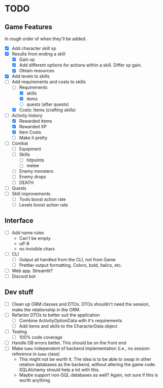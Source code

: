 # TODO
## Game Features
In _rough_ order of when they'll be added.
- [x] Add character skill xp
- [x] Results from ending a skill
    - [x] Gain xp
    - [x] Add different options for actions within a skill. Differ xp gain.
    - [x] Obtain resources
- [x] Add levels to skills
- [ ] Add requirements and costs to skills
    - [ ] Requirements
        - [x] skills
        - [x] items
        - [ ] quests (after quests)
    - [x] Costs: Items (crafting skills)
- [ ] Activity history
    - [x] Rewarded items
    - [x] Rewarded XP
    - [x] Item Costs
    - [ ] Make it pretty
- [ ] Combat
    - [ ] Equipment
    - [ ] Skills
        - [ ] hitpoints
        - [ ] melee
    - [ ] Enemy monsters
    - [ ] Enemy drops
    - [ ] DEATH
- [ ] Quests
- [ ] Skill improvements
    - [ ] Tools boost action rate
    - [ ] Levels boost action rate

## Interface
- [ ] Add name rules
    - Can't be empty
    - utf-8
    - no invisible chars
- [ ] CLI
    - [ ] Output all handled from the CLI, not from Game
    - [ ] Prettier output formatting. Colors, bold, italics, etc.
- [ ] Web app. Streamlit?
- [ ] Discord bot

## Dev stuff
- [ ] Clean up ORM classes and DTOs. DTOs shouldn't need the session, make the relationship in the ORM.
- [ ] Refactor DTOs to better suit the application
    - [ ] Combine ActivityOptionData with it's requirements
    - [ ] Add items and skills to the CharacterData object
- [ ] Testing
    - [ ] 100% code coverage
- [ ] Handle DB errors better. This should be on the front end
- [ ] Make `Game` independent of backend implementation (i.e., no session reference in `Game` class)
    - This might not be worth it. The idea is to be able to swap in other relation databases as the backend, without altering the game code. SQLAlchemy should help a lot with this.
    - Maybe support non-SQL databases as well? Again, not sure if this is worth anything.

